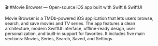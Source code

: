 🎬 #Movie Browser — Open-source iOS app built with Swift & SwiftUI

Movie Browser is a TMDb-powered iOS application that lets users browse, search, and save movies and TV series. The app features a clean architecture, modern SwiftUI interface, offline-ready design, user personalization, and built-in support for favorites. It includes five main sections: Movies, Series, Search, Saved, and Settings.
